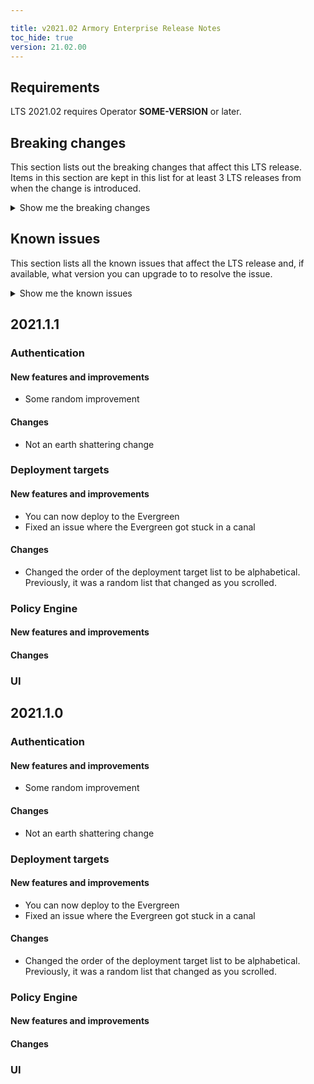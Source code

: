 ```yaml
---

title: v2021.02 Armory Enterprise Release Notes
toc_hide: true
version: 21.02.00
---
```


## Requirements

LTS 2021.02 requires Operator **SOME-VERSION** or later.


## Breaking changes

This section lists out the breaking changes that affect this LTS release. Items in this section are kept in this list for at least 3 LTS releases from when the change is introduced.

<details><summary>Show me the breaking changes</summary>



</details>

## Known issues

This section lists all the known issues that affect the LTS release and, if available, what version you can upgrade to to resolve the issue.

<!--each known issue should be its own H3-->
<details><summary>Show me the known issues</summary>
<br>

### Deploying to blob fails

If you try to deploy to blob during a full moon, the blob turns into a werewolf.

**Workaround**: Wait until it's not a full moon 
**Affected versions**: 2021.1.x, 2021.2.0
**Fixed versions**: 2021.2.1

### UI becomes unstable and sentient

If you do the hokey pokey while deploying an application, the UI scolds you for being silly.

**Workaround**: Ignore the scolding or stop doing the hokey pokey
**Affected versions**: 2021.01.x
**Fixed versions**: n/a

</details>

<!-- Each patch release will have its own h2 for features-->

## 2021.1.1

### Authentication

#### New features and improvements

- Some random improvement

#### Changes

- Not an earth shattering change

### Deployment targets

#### New features and improvements

- You can now deploy to the Evergreen
- Fixed an issue where the Evergreen got stuck in a canal

#### Changes

- Changed the order of the deployment target list to be alphabetical. Previously, it was a random list that changed as you scrolled.

### Policy Engine

#### New features and improvements

#### Changes

### UI

## 2021.1.0

### Authentication

#### New features and improvements

- Some random improvement

#### Changes

- Not an earth shattering change

### Deployment targets

#### New features and improvements

- You can now deploy to the Evergreen
- Fixed an issue where the Evergreen got stuck in a canal

#### Changes

- Changed the order of the deployment target list to be alphabetical. Previously, it was a random list that changed as you scrolled.

### Policy Engine

#### New features and improvements

#### Changes

### UI